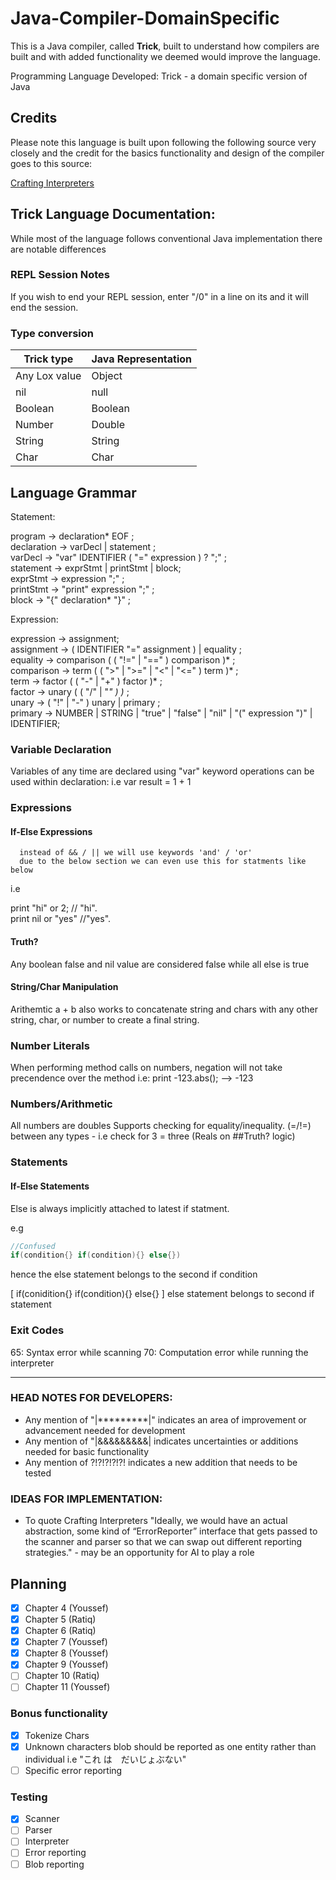 # Java-Compiler-DomainSpecific

This is a Java compiler, called **Trick**, built to understand how compilers are built and with added functionality we deemed would improve the language.

Programming Language Developed: Trick - a domain specific version of Java

## Credits

Please note this language is built upon following the following source very closely and the credit for the basics functionality and design of the compiler goes to this source:

[Crafting Interpreters](https://craftinginterpreters.com/)

## Trick Language Documentation:

While most of the language follows conventional Java implementation there are notable differences

###   REPL Session Notes

If you wish to end your REPL session, enter "/0" in a line on its
and it will end the session.

### Type conversion

| Trick type     | Java Representation |
| -------------- | ------------------- |
| Any Lox value  | Object              |
| nil            | null                |
| Boolean        | Boolean             |
| Number         | Double              |
| String         | String              |
| Char           | Char                |

## Language Grammar

Statement:

program         → declaration* EOF ;  
declaration     → varDecl | statement ;  
varDecl         → "var" IDENTIFIER ( "=" expression ) ? ";" ;  
statement       → exprStmt | printStmt | block;  
exprStmt        → expression ";" ;  
printStmt       → "print" expression ";" ;  
block           → "{" declaration* "}" ;  

Expression:  

expression      → assignment;  
assignment      → ( IDENTIFIER "=" assignment ) | equality ;   
equality        → comparison ( ( "!=" | "==" ) comparison )* ;  
comparison      → term ( ( ">" | ">=" | "<" | "<=" ) term )* ;  
term            → factor ( ( "-" | "+" ) factor )* ;  
factor          → unary ( ( "/" | "*" ) )* ;  
unary           → ( "!" | "-" ) unary | primary ;  
primary         → NUMBER | STRING | "true" | "false" | "nil" | "(" expression ")" | IDENTIFIER;  



### Variable Declaration
Variables of any time are declared using "var" keyword operations can be used within declaration: i.e var result = 1 + 1

### Expressions
#### If-Else Expressions
      instead of && / || we will use keywords 'and' / 'or'
      due to the below section we can even use this for statments like below
i.e 
<div>
print "hi" or 2; // "hi". 
</div>

<div> 
print nil or "yes" //"yes".
</div>

#### Truth?
Any boolean false and nil value are considered false while all else is true

#### String/Char Manipulation
Arithemtic a + b also works to concatenate string and chars with any other string, char, or number to create a final string.

### Number Literals
When performing method calls on numbers, negation will not take precendence over the method i.e: print -123.abs(); --> -123

### Numbers/Arithmetic
All numbers are doubles
Supports checking for equality/inequality. (=/!=) between any types - i.e check for 3 = three (Reals on ##Truth? logic)

###   Statements
####  If-Else Statements
Else is always implicitly attached to latest if statment.
<div> 
e.g
</div>

```java
//Confused
if(condition{} if(condition){} else{})
```
hence the else statement belongs to the second if condition

[ if(conidition{} if(condition){} else{} ] else statement
belongs to second if statement

### Exit Codes
65: Syntax error while scanning
70: Computation error while running the interpreter 

---

### HEAD NOTES FOR DEVELOPERS:
- Any mention of "|*********|" indicates an area of improvement or advancement  needed for development
- Any mention of "|&&&&&&&&&| indicates uncertainties or additions needed for basic functionality
- Any mention of ?!?!?!?!?! indicates a new addition that needs to be tested

### IDEAS FOR IMPLEMENTATION:
- To quote Crafting Interpreters "Ideally, we would have an actual abstraction, some kind of “ErrorReporter” interface that gets passed to the scanner and parser so that we can swap out different reporting strategies." - may be an opportunity for AI to play a role

## Planning

- [x] Chapter 4 (Youssef)
- [x] Chapter 5 (Ratiq)
- [x] Chapter 6 (Ratiq)
- [x] Chapter 7 (Youssef)
- [x] Chapter 8 (Youssef)
- [x] Chapter 9 (Youssef)
- [ ] Chapter 10 (Ratiq)
- [ ] Chapter 11 (Youssef)

### Bonus functionality

- [x] Tokenize Chars
- [x] Unknown characters blob should be reported as one entity rather than individual i.e "これ は　だいじょぶない"
- [ ] Specific error reporting

### Testing

- [x] Scanner
- [ ] Parser
- [ ] Interpreter
- [ ] Error reporting
- [ ] Blob reporting
